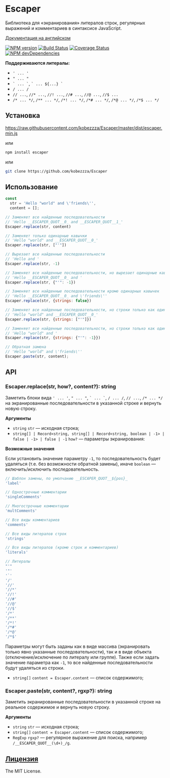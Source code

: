Escaper
=======

Библиотека для «экранирования» литералов строк, регулярных выражений и комментариев в синтаксисе JavaScript.

[Документация на английском](https://github.com/kobezzza/Escaper/blob/master/README.md)

[![NPM version](http://img.shields.io/npm/v/escaper.svg?style=flat)](http://badge.fury.io/js/escaper)
[![Build Status](https://github.com/kobezzza/Escaper/workflows/build/badge.svg?branch=master)](https://github.com/kobezzza/Escaper/actions?query=workflow%3Abuild)
[![Coverage Status](http://img.shields.io/coveralls/kobezzza/Escaper.svg?style=flat)](https://coveralls.io/r/kobezzza/Escaper?branch=master)
[![NPM devDependencies](http://img.shields.io/david/dev/kobezzza/Escaper.svg?style=flat)](https://david-dm.org/kobezzza/Escaper?type=dev)

**Поддерживаются литералы:**

* `' ... '`
* `" ... "`
* `` ` ... ` ``, `` ` ... ${...} ` ``
* `/ ... /`
* `// ...`, `//* ...`, `//! ...`, `//# ...`, `//@ ...`, `//$ ...`
* `/* ... */`, `/** ... */`, `/*! ... */`, `/*# ... */`, `/*@ ... */`, `/*$ ... */`

## Установка

https://raw.githubusercontent.com/kobezzza/Escaper/master/dist/escaper.min.js

или

```bash
npm install escaper
```

или

```bash
git clone https://github.com/kobezzza/Escaper
```

## Использование

```js
const
  str = 'Hello "world" and \'friends\'',
  content = [];

// Заменяет все найденные последовательности
// 'Hello __ESCAPER_QUOT__0_ and __ESCAPER_QUOT__1_'
Escaper.replace(str, content)

// Заменяет только одинарные кавычки
// 'Hello "world" and __ESCAPER_QUOT__0_'
Escaper.replace(str, ["'"])

// Вырезает все найденные последовательности
// 'Hello and '
Escaper.replace(str, -1)

// Заменяет все найденные последовательности, но вырезает одинарные кавычки
// 'Hello __ESCAPER_QUOT__0_ and '
Escaper.replace(str, {"'": -1})

// Заменяет все найденные последовательности кроме одинарных кавычек
// 'Hello __ESCAPER_QUOT__0_ and \'friends\''
Escaper.replace(str, {strings: false})

// Заменяет все найденные последовательности, но строки только как одинарные кавычки
// 'Hello "world" and __ESCAPER_QUOT__0_'
Escaper.replace(str, {strings: ["'"]})

// Заменяет все найденные последовательности, но строки только как одинарные кавычки и они будут вырезаны
// 'Hello "world" and '
Escaper.replace(str, {strings: {"'": -1}})

// Обратная замена
// 'Hello "world" and \'friends\''
Escaper.paste(str, content);
```

## API
### Escaper.replace(str, how?, content?): string

Заметить блоки вида `' ... '`, `" ... "`, `` ` ... ` ``, `/ ... /`, `// ...`, `/* ... */` на
экранированные последовательности в указанной строке и вернуть новую строку.

**Аргументы**

* `string` `str` — исходная строка;
* `string[] | Record<string, string[] | Record<string, boolean | -1> | false | -1> | false | -1` `how?` — параметры экранирования:

**Возможные значения**

Если установить значение параметру `-1`, то последовательность будет удаляться
(т.е. без возможности обратной замены), иначе `boolean` — включить/исключить последовательность.

```js
// Шаблон замены, по умолчанию __ESCAPER_QUOT__${pos}_
'label'

// Однострочные комментарии
'singleComments'

// Многострочные комментарии
'multComments'

// Все виды комментариев
'comments'

// Все виды литералов строк
'strings'

// Все виды литералов (кроме строк и комментариев)
'literals'

// Литералы
"'"
'"'
'`'
'/'
'//'
'//*'
'//!'
'//#'
'//@'
'//$'
'/*'
'/**'
'/*!'
'/*#'
'/*@'
'/*$'
```

Параметры могут быть заданы как в виде массива (экранировать только явно указанные последовательности),
так и в виде объекта (отключение/исключение по литералу или группе). Также если задать значение параметра как `-1`,
то все найденные последовательности будут удаляться из строки.

* `string[]` `content = Escaper.content` — список содержимого;

### Escaper.paste(str, content?, rgxp?): string

Заметить экранированные последовательности в указанной строке на реальное содержимое и вернуть новую строку.

**Аргументы**

* `string` `str` — исходная строка;
* `string[]` `content = Escaper.content` — список содержимого;
* `RegExp` `rgxp?` — регулярное выражение для поиска, например `/__ESCAPER_QUOT__(\d+)_/g`.

## [Лицензия](https://github.com/kobezzza/Escaper/blob/master/LICENSE)

The MIT License.
